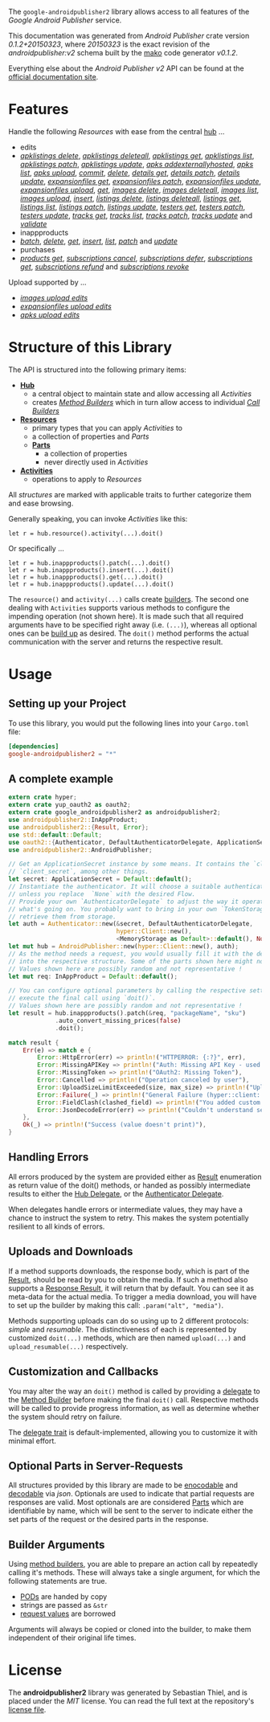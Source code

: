 <!---
DO NOT EDIT !
This file was generated automatically from 'src/mako/api/README.md.mako'
DO NOT EDIT !
-->
The `google-androidpublisher2` library allows access to all features of the *Google Android Publisher* service.

This documentation was generated from *Android Publisher* crate version *0.1.2+20150323*, where *20150323* is the exact revision of the *androidpublisher:v2* schema built by the [mako](http://www.makotemplates.org/) code generator *v0.1.2*.

Everything else about the *Android Publisher* *v2* API can be found at the
[official documentation site](https://developers.google.com/android-publisher).
# Features

Handle the following *Resources* with ease from the central [hub](http://byron.github.io/google-apis-rs/google-androidpublisher2/struct.AndroidPublisher.html) ... 

* edits
 * [*apklistings delete*](http://byron.github.io/google-apis-rs/google-androidpublisher2/struct.EditApklistingDeleteCall.html), [*apklistings deleteall*](http://byron.github.io/google-apis-rs/google-androidpublisher2/struct.EditApklistingDeleteallCall.html), [*apklistings get*](http://byron.github.io/google-apis-rs/google-androidpublisher2/struct.EditApklistingGetCall.html), [*apklistings list*](http://byron.github.io/google-apis-rs/google-androidpublisher2/struct.EditApklistingListCall.html), [*apklistings patch*](http://byron.github.io/google-apis-rs/google-androidpublisher2/struct.EditApklistingPatchCall.html), [*apklistings update*](http://byron.github.io/google-apis-rs/google-androidpublisher2/struct.EditApklistingUpdateCall.html), [*apks addexternallyhosted*](http://byron.github.io/google-apis-rs/google-androidpublisher2/struct.EditApkAddexternallyhostedCall.html), [*apks list*](http://byron.github.io/google-apis-rs/google-androidpublisher2/struct.EditApkListCall.html), [*apks upload*](http://byron.github.io/google-apis-rs/google-androidpublisher2/struct.EditApkUploadCall.html), [*commit*](http://byron.github.io/google-apis-rs/google-androidpublisher2/struct.EditCommitCall.html), [*delete*](http://byron.github.io/google-apis-rs/google-androidpublisher2/struct.EditDeleteCall.html), [*details get*](http://byron.github.io/google-apis-rs/google-androidpublisher2/struct.EditDetailGetCall.html), [*details patch*](http://byron.github.io/google-apis-rs/google-androidpublisher2/struct.EditDetailPatchCall.html), [*details update*](http://byron.github.io/google-apis-rs/google-androidpublisher2/struct.EditDetailUpdateCall.html), [*expansionfiles get*](http://byron.github.io/google-apis-rs/google-androidpublisher2/struct.EditExpansionfileGetCall.html), [*expansionfiles patch*](http://byron.github.io/google-apis-rs/google-androidpublisher2/struct.EditExpansionfilePatchCall.html), [*expansionfiles update*](http://byron.github.io/google-apis-rs/google-androidpublisher2/struct.EditExpansionfileUpdateCall.html), [*expansionfiles upload*](http://byron.github.io/google-apis-rs/google-androidpublisher2/struct.EditExpansionfileUploadCall.html), [*get*](http://byron.github.io/google-apis-rs/google-androidpublisher2/struct.EditGetCall.html), [*images delete*](http://byron.github.io/google-apis-rs/google-androidpublisher2/struct.EditImageDeleteCall.html), [*images deleteall*](http://byron.github.io/google-apis-rs/google-androidpublisher2/struct.EditImageDeleteallCall.html), [*images list*](http://byron.github.io/google-apis-rs/google-androidpublisher2/struct.EditImageListCall.html), [*images upload*](http://byron.github.io/google-apis-rs/google-androidpublisher2/struct.EditImageUploadCall.html), [*insert*](http://byron.github.io/google-apis-rs/google-androidpublisher2/struct.EditInsertCall.html), [*listings delete*](http://byron.github.io/google-apis-rs/google-androidpublisher2/struct.EditListingDeleteCall.html), [*listings deleteall*](http://byron.github.io/google-apis-rs/google-androidpublisher2/struct.EditListingDeleteallCall.html), [*listings get*](http://byron.github.io/google-apis-rs/google-androidpublisher2/struct.EditListingGetCall.html), [*listings list*](http://byron.github.io/google-apis-rs/google-androidpublisher2/struct.EditListingListCall.html), [*listings patch*](http://byron.github.io/google-apis-rs/google-androidpublisher2/struct.EditListingPatchCall.html), [*listings update*](http://byron.github.io/google-apis-rs/google-androidpublisher2/struct.EditListingUpdateCall.html), [*testers get*](http://byron.github.io/google-apis-rs/google-androidpublisher2/struct.EditTesterGetCall.html), [*testers patch*](http://byron.github.io/google-apis-rs/google-androidpublisher2/struct.EditTesterPatchCall.html), [*testers update*](http://byron.github.io/google-apis-rs/google-androidpublisher2/struct.EditTesterUpdateCall.html), [*tracks get*](http://byron.github.io/google-apis-rs/google-androidpublisher2/struct.EditTrackGetCall.html), [*tracks list*](http://byron.github.io/google-apis-rs/google-androidpublisher2/struct.EditTrackListCall.html), [*tracks patch*](http://byron.github.io/google-apis-rs/google-androidpublisher2/struct.EditTrackPatchCall.html), [*tracks update*](http://byron.github.io/google-apis-rs/google-androidpublisher2/struct.EditTrackUpdateCall.html) and [*validate*](http://byron.github.io/google-apis-rs/google-androidpublisher2/struct.EditValidateCall.html)
* inappproducts
 * [*batch*](http://byron.github.io/google-apis-rs/google-androidpublisher2/struct.InappproductBatchCall.html), [*delete*](http://byron.github.io/google-apis-rs/google-androidpublisher2/struct.InappproductDeleteCall.html), [*get*](http://byron.github.io/google-apis-rs/google-androidpublisher2/struct.InappproductGetCall.html), [*insert*](http://byron.github.io/google-apis-rs/google-androidpublisher2/struct.InappproductInsertCall.html), [*list*](http://byron.github.io/google-apis-rs/google-androidpublisher2/struct.InappproductListCall.html), [*patch*](http://byron.github.io/google-apis-rs/google-androidpublisher2/struct.InappproductPatchCall.html) and [*update*](http://byron.github.io/google-apis-rs/google-androidpublisher2/struct.InappproductUpdateCall.html)
* purchases
 * [*products get*](http://byron.github.io/google-apis-rs/google-androidpublisher2/struct.PurchaseProductGetCall.html), [*subscriptions cancel*](http://byron.github.io/google-apis-rs/google-androidpublisher2/struct.PurchaseSubscriptionCancelCall.html), [*subscriptions defer*](http://byron.github.io/google-apis-rs/google-androidpublisher2/struct.PurchaseSubscriptionDeferCall.html), [*subscriptions get*](http://byron.github.io/google-apis-rs/google-androidpublisher2/struct.PurchaseSubscriptionGetCall.html), [*subscriptions refund*](http://byron.github.io/google-apis-rs/google-androidpublisher2/struct.PurchaseSubscriptionRefundCall.html) and [*subscriptions revoke*](http://byron.github.io/google-apis-rs/google-androidpublisher2/struct.PurchaseSubscriptionRevokeCall.html)


Upload supported by ...

* [*images upload edits*](http://byron.github.io/google-apis-rs/google-androidpublisher2/struct.EditImageUploadCall.html)
* [*expansionfiles upload edits*](http://byron.github.io/google-apis-rs/google-androidpublisher2/struct.EditExpansionfileUploadCall.html)
* [*apks upload edits*](http://byron.github.io/google-apis-rs/google-androidpublisher2/struct.EditApkUploadCall.html)



# Structure of this Library

The API is structured into the following primary items:

* **[Hub](http://byron.github.io/google-apis-rs/google-androidpublisher2/struct.AndroidPublisher.html)**
    * a central object to maintain state and allow accessing all *Activities*
    * creates [*Method Builders*](http://byron.github.io/google-apis-rs/google-androidpublisher2/trait.MethodsBuilder.html) which in turn
      allow access to individual [*Call Builders*](http://byron.github.io/google-apis-rs/google-androidpublisher2/trait.CallBuilder.html)
* **[Resources](http://byron.github.io/google-apis-rs/google-androidpublisher2/trait.Resource.html)**
    * primary types that you can apply *Activities* to
    * a collection of properties and *Parts*
    * **[Parts](http://byron.github.io/google-apis-rs/google-androidpublisher2/trait.Part.html)**
        * a collection of properties
        * never directly used in *Activities*
* **[Activities](http://byron.github.io/google-apis-rs/google-androidpublisher2/trait.CallBuilder.html)**
    * operations to apply to *Resources*

All *structures* are marked with applicable traits to further categorize them and ease browsing.

Generally speaking, you can invoke *Activities* like this:

```Rust,ignore
let r = hub.resource().activity(...).doit()
```

Or specifically ...

```ignore
let r = hub.inappproducts().patch(...).doit()
let r = hub.inappproducts().insert(...).doit()
let r = hub.inappproducts().get(...).doit()
let r = hub.inappproducts().update(...).doit()
```

The `resource()` and `activity(...)` calls create [builders][builder-pattern]. The second one dealing with `Activities` 
supports various methods to configure the impending operation (not shown here). It is made such that all required arguments have to be 
specified right away (i.e. `(...)`), whereas all optional ones can be [build up][builder-pattern] as desired.
The `doit()` method performs the actual communication with the server and returns the respective result.

# Usage

## Setting up your Project

To use this library, you would put the following lines into your `Cargo.toml` file:

```toml
[dependencies]
google-androidpublisher2 = "*"
```

## A complete example

```Rust
extern crate hyper;
extern crate yup_oauth2 as oauth2;
extern crate google_androidpublisher2 as androidpublisher2;
use androidpublisher2::InAppProduct;
use androidpublisher2::{Result, Error};
use std::default::Default;
use oauth2::{Authenticator, DefaultAuthenticatorDelegate, ApplicationSecret, MemoryStorage};
use androidpublisher2::AndroidPublisher;

// Get an ApplicationSecret instance by some means. It contains the `client_id` and 
// `client_secret`, among other things.
let secret: ApplicationSecret = Default::default();
// Instantiate the authenticator. It will choose a suitable authentication flow for you, 
// unless you replace  `None` with the desired Flow.
// Provide your own `AuthenticatorDelegate` to adjust the way it operates and get feedback about 
// what's going on. You probably want to bring in your own `TokenStorage` to persist tokens and
// retrieve them from storage.
let auth = Authenticator::new(&secret, DefaultAuthenticatorDelegate,
                              hyper::Client::new(),
                              <MemoryStorage as Default>::default(), None);
let mut hub = AndroidPublisher::new(hyper::Client::new(), auth);
// As the method needs a request, you would usually fill it with the desired information
// into the respective structure. Some of the parts shown here might not be applicable !
// Values shown here are possibly random and not representative !
let mut req: InAppProduct = Default::default();

// You can configure optional parameters by calling the respective setters at will, and
// execute the final call using `doit()`.
// Values shown here are possibly random and not representative !
let result = hub.inappproducts().patch(&req, "packageName", "sku")
             .auto_convert_missing_prices(false)
             .doit();

match result {
    Err(e) => match e {
        Error::HttpError(err) => println!("HTTPERROR: {:?}", err),
        Error::MissingAPIKey => println!("Auth: Missing API Key - used if there are no scopes"),
        Error::MissingToken => println!("OAuth2: Missing Token"),
        Error::Cancelled => println!("Operation canceled by user"),
        Error::UploadSizeLimitExceeded(size, max_size) => println!("Upload size too big: {} of {}", size, max_size),
        Error::Failure(_) => println!("General Failure (hyper::client::Response doesn't print)"),
        Error::FieldClash(clashed_field) => println!("You added custom parameter which is part of builder: {:?}", clashed_field),
        Error::JsonDecodeError(err) => println!("Couldn't understand server reply - maybe API needs update: {:?}", err),
    },
    Ok(_) => println!("Success (value doesn't print)"),
}

```
## Handling Errors

All errors produced by the system are provided either as [Result](http://byron.github.io/google-apis-rs/google-androidpublisher2/enum.Result.html) enumeration as return value of 
the doit() methods, or handed as possibly intermediate results to either the 
[Hub Delegate](http://byron.github.io/google-apis-rs/google-androidpublisher2/trait.Delegate.html), or the [Authenticator Delegate](http://byron.github.io/google-apis-rs/google-androidpublisher2/../yup-oauth2/trait.AuthenticatorDelegate.html).

When delegates handle errors or intermediate values, they may have a chance to instruct the system to retry. This 
makes the system potentially resilient to all kinds of errors.

## Uploads and Downloads
If a method supports downloads, the response body, which is part of the [Result](http://byron.github.io/google-apis-rs/google-androidpublisher2/enum.Result.html), should be
read by you to obtain the media.
If such a method also supports a [Response Result](http://byron.github.io/google-apis-rs/google-androidpublisher2/trait.ResponseResult.html), it will return that by default.
You can see it as meta-data for the actual media. To trigger a media download, you will have to set up the builder by making
this call: `.param("alt", "media")`.

Methods supporting uploads can do so using up to 2 different protocols: 
*simple* and *resumable*. The distinctiveness of each is represented by customized 
`doit(...)` methods, which are then named `upload(...)` and `upload_resumable(...)` respectively.

## Customization and Callbacks

You may alter the way an `doit()` method is called by providing a [delegate](http://byron.github.io/google-apis-rs/google-androidpublisher2/trait.Delegate.html) to the 
[Method Builder](http://byron.github.io/google-apis-rs/google-androidpublisher2/trait.CallBuilder.html) before making the final `doit()` call. 
Respective methods will be called to provide progress information, as well as determine whether the system should 
retry on failure.

The [delegate trait](http://byron.github.io/google-apis-rs/google-androidpublisher2/trait.Delegate.html) is default-implemented, allowing you to customize it with minimal effort.

## Optional Parts in Server-Requests

All structures provided by this library are made to be [enocodable](http://byron.github.io/google-apis-rs/google-androidpublisher2/trait.RequestValue.html) and 
[decodable](http://byron.github.io/google-apis-rs/google-androidpublisher2/trait.ResponseResult.html) via *json*. Optionals are used to indicate that partial requests are responses 
are valid.
Most optionals are are considered [Parts](http://byron.github.io/google-apis-rs/google-androidpublisher2/trait.Part.html) which are identifiable by name, which will be sent to 
the server to indicate either the set parts of the request or the desired parts in the response.

## Builder Arguments

Using [method builders](http://byron.github.io/google-apis-rs/google-androidpublisher2/trait.CallBuilder.html), you are able to prepare an action call by repeatedly calling it's methods.
These will always take a single argument, for which the following statements are true.

* [PODs][wiki-pod] are handed by copy
* strings are passed as `&str`
* [request values](http://byron.github.io/google-apis-rs/google-androidpublisher2/trait.RequestValue.html) are borrowed

Arguments will always be copied or cloned into the builder, to make them independent of their original life times.

[wiki-pod]: http://en.wikipedia.org/wiki/Plain_old_data_structure
[builder-pattern]: http://en.wikipedia.org/wiki/Builder_pattern
[google-go-api]: https://github.com/google/google-api-go-client

# License
The **androidpublisher2** library was generated by Sebastian Thiel, and is placed 
under the *MIT* license.
You can read the full text at the repository's [license file][repo-license].

[repo-license]: https://github.com/Byron/google-apis-rs/LICENSE.md
